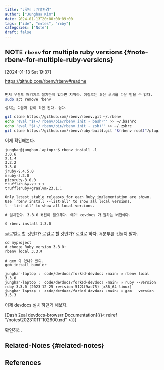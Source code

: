 ```yaml
---
title: ":루비 :개발환경"
author: ["Junghan Kim"]
date: 2024-01-13T20:00:00+09:00
tags: ["ide", "notes", "ruby"]
categories: ["Note"]
draft: false
---
```


## NOTE `rbenv` for multiple ruby versions {#note-rbenv-for-multiple-ruby-versions}

<span class="timestamp-wrapper"><span class="timestamp">[2024-01-13 Sat 19:37]</span></span>

<https://github.com/rbenv/rbenv#readme>

<a id="code-snippet--install latest rbenv"></a>
```bash

먼저 우분투 패키지로 설치한게 있다면 지워라. 이걸로는 최신 루비를 다운 받을 수 없다.
sudo apt remove rbenv

설치는 다음과 같이 하면 된다. 쉽다.

git clone https://github.com/rbenv/rbenv.git ~/.rbenv
echo 'eval "$(~/.rbenv/bin/rbenv init - bash)"' >> ~/.bashrc
echo 'eval "$(~/.rbenv/bin/rbenv init - zsh)"' >> ~/.zshrc
git clone https://github.com/rbenv/ruby-build.git "$(rbenv root)"/plugins/ruby-build
```

이제 확인해본다.

```text
junghan@junghan-laptop:~$ rbenv install -l
3.0.6
3.1.4
3.2.2
3.3.0
jruby-9.4.5.0
mruby-3.2.0
picoruby-3.0.0
truffleruby-23.1.1
truffleruby+graalvm-23.1.1

Only latest stable releases for each Ruby implementation are shown.
Use `rbenv install --list-all' to show all local versions.
l --list-all' to show all local versions.

# 설치한다. 3.3.0 버전이 필요하다. 왜?! devdocs 가 원하는 버전이다.

$ rbenv install 3.3.0
```

글로벌로 할 것인가? 로컬로 할 것인가? 로컬로 하자. 우분투를 건들지 말자.

```text
cd myproject
# choose Ruby version 3.3.0:
rbenv local 3.3.0

# gem 이 있나? 있다.
gem install bundler

junghan-laptop :: code/devdocs/forked-devdocs ‹main› » rbenv local 3.3.0
junghan-laptop :: code/devdocs/forked-devdocs ‹main› » ruby --version
ruby 3.3.0 (2023-12-25 revision 5124f9ac75) [x86_64-linux]
junghan-laptop :: code/devdocs/forked-devdocs ‹main› » gem --version
3.5.3
```

이제 devdocs 설치 하던거 해보자.

[Dash Zeal devdocs-browser Documentation]({{< relref "/notes/20231011T102600.md" >}})

확인하라.


## Related-Notes {#related-notes}

## References

<style>.csl-entry{text-indent: -1.5em; margin-left: 1.5em;}</style><div class="csl-bib-body">
</div>
